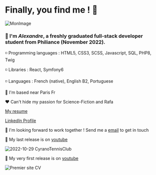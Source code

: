 # Finally, you find me ! 👋

![MonImage](/imagesGitHub/iamwho.png)

### 👨 I'm **_Alexandre_**, a freshly graduated full-stack developer student from Philiance (November 2022).

◽ Programming languages :  HTML5, CSS3, SCSS, Javascript, SQL, PHP8, Twig

◽ Libraries : React, Symfony6

◽ Languages :  French (native), English B2, Portuguese

🗼 I'm based near Paris Fr

❤ Can't hide my passion for Science-Fiction and Rafa

[My resume](http://alexandre-braga.fr/)

 [LinkedIn Profile](https://www.linkedin.com/in/alexandre-braga-287368231/)

🔗 I'm looking forward to work together ! Send me a [email](mailto:contact@alexandre-braga.fr) to get in touch

📼 My last release is on [youtube](https://youtu.be/M8_9rQauwwk)

![2022-10-29 CyranoTennisClub](https://user-images.githubusercontent.com/94798272/201012644-b876323e-9142-425f-8aaa-1c9b84233e9d.png)

📼 My very first release is on [youtube](https://youtu.be/UXOAyfDKOoY)
    
![Premier site CV](https://user-images.githubusercontent.com/94798272/156293987-956ffd61-efbd-44a2-b78f-a09be51f000c.PNG)

<!--
**agamemnon94/agamemnon94** is a ✨ _special_ ✨ repository because its `README.md` (this file) appears on your GitHub profile.

Here are some ideas to get you started:

- 🔭 I’m currently working on ...
- 🌱 I’m currently learning ...
- 👯 I’m looking to collaborate on ...
- 🤔 I’m looking for help with ...
- 💬 Ask me about ...
- 📫 How to reach me: ...
- 😄 Pronouns: ...
- ⚡ Fun fact: ...
-->
